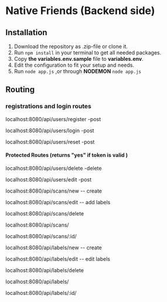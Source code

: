# Native Friends (Backend side)

## Installation

1.  Download the repository as .zip-file or clone it.
2.  Run `npm install` in your terminal to get all needed packages.
3.  Copy **the variables.env.sample** file to **variables.env**.
4.  Edit the configuration to fit your setup and needs.
5.  Run `node app.js` ,or through **NODEMON** `node app.js`

## Routing

### registrations and login routes

localhost:8080/api/users/register -post

localhost:8080/api/users/login -post

localhost:8080/api/users/reset -post

#### Protected Routes (returns "yes" if token is valid )

localhost:8080/api/users/delete -delete

localhost:8080/api/users/edit -post

localhost:8080/api/scans/new -- create

localhost:8080/api/scans/edit -- add labels

localhost:8080/api/scans/delete

localhost:8080/api/scans/

localhost:8080/api/scans/:id/

localhost:8080/api/labels/new -- create

localhost:8080/api/labels/edit -- edit labels

localhost:8080/api/labels/delete

localhost:8080/api/labels/

localhost:8080/api/labels/:id/
